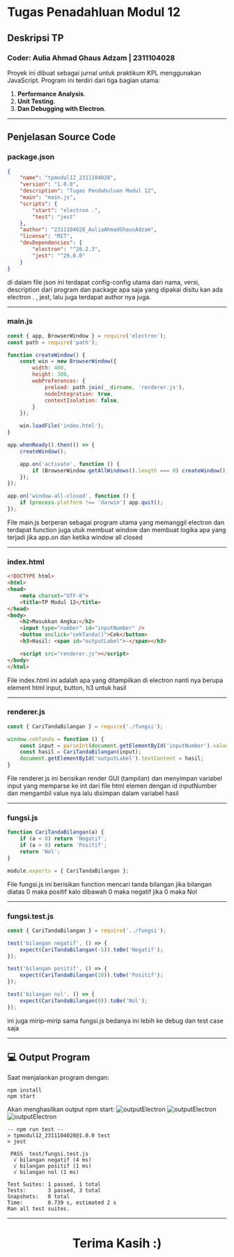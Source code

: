 # Tugas Penadahluan Modul 12

## Deskripsi TP
<h3>Coder: Aulia Ahmad Ghaus Adzam | 2311104028</h3>

Proyek ini dibuat sebagai jurnal untuk praktikum KPL menggunakan JavaScript. Program ini terdiri dari tiga bagian utama:
1. **Performance Analysis**.
2. **Unit Testing**.
3. **Dan Debugging with Electron**.

---

## Penjelasan Source Code

### package.json
```json
{
    "name": "tpmodul12_2311104028",
    "version": "1.0.0",
    "description": "Tugas Pendahuluan Modul 12",
    "main": "main.js",
    "scripts": {
        "start": "electron .",
        "test": "jest"
    },
    "author": "2311104028_AuliaAhmadGhausAdzam",
    "license": "MIT",
    "devDependencies": {
        "electron": "^28.2.3",
        "jest": "^29.0.0"
    } 
}
```
<p>di dalam file json ini terdapat config-config utama dari nama, versi, description dari program dan package apa saja yang dipakai disitu kan ada electron . , jest, lalu juga terdapat author nya juga.</p>

---

### main.js
```javascript
const { app, BrowserWindow } = require('electron');
const path = require('path');

function createWindow() {
    const win = new BrowserWindow({
        width: 400,
        height: 300,
        webPreferences: {
            preload: path.join(__dirname, 'renderer.js'),
            nodeIntegration: true,
            contextIsolation: false,
        }
    });

    win.loadFile('index.html');
}

app.whenReady().then(() => {
    createWindow();

    app.on('activate', function () {
        if (BrowserWindow.getAllWindows().length === 0) createWindow();
    });
});

app.on('window-all-closed', function () {
    if (process.platform !== 'darwin') app.quit();
});
```
<p>File main.js berperan sebagai program utama yang memanggil electron dan terdapat function juga utuk membuat window dan membuat logika apa yang terjadi jika app.on dan ketika window all closed</p>

---

### index.html

```html
<!DOCTYPE html>
<html>
<head>
    <meta charset="UTF-8">
    <title>TP Modul 12</title>
</head>
<body>
    <h2>Masukkan Angka:</h2>
    <input type="number" id="inputNumber" />
    <button onclick="cekTanda()">Cek</button>
    <h3>Hasil: <span id="outputLabel">-</span></h3>

    <script src="renderer.js"></script>
</body>
</html>
```
<p>File index.html ini adalah apa yang ditampilkan di electron nanti nya berupa element html input, button, h3 untuk hasil</p>

---
### renderer.js

```javascript
const { CariTandaBilangan } = require('./fungsi');

window.cekTanda = function () {
    const input = parseInt(document.getElementById('inputNumber').value);
    const hasil = CariTandaBilangan(input);
    document.getElementById('outputLabel').textContent = hasil;
}
```
<p>File renderer.js ini berisikan render GUI (tampilan) dan menyimpan variabel input yang memparse ke int dari file html elemen dengan id inputNumber dan mengambil value nya lalu disimpan dalam variabel hasil</p>

---

### fungsi.js

```javascript
function CariTandaBilangan(a) {
    if (a < 0) return 'Negatif';
    if (a > 0) return 'Positif';
    return 'Nol';
}

module.exports = { CariTandaBilangan };
```
<p>File fungsi.js ini berisikan function mencari tanda bilangan jika bilangan diatas 0 maka positif kalo dibawah 0 maka negatif jika 0 maka Nol</p>

---

### fungsi.test.js

```javascript
const { CariTandaBilangan } = require('../fungsi');

test('bilangan negatif', () => {
    expect(CariTandaBilangan(-5)).toBe('Negatif');
});

test('bilangan positif', () => {
    expect(CariTandaBilangan(10)).toBe('Positif');
});

test('bilangan nol', () => {
    expect(CariTandaBilangan(0)).toBe('Nol');
});
```
<p>ini juga mirip-mirip sama fungsi.js bedanya ini lebih ke debug dan test case saja</p>

---

## 💻 Output Program
Saat menjalankan program dengan:
```
npm install
npm start
```
Akan menghasilkan output npm start:
![outputElectron](images/Positif-5.png)
![outputElectron](images/Nol.png)
![outputElectron](images/Negatif-5.png)
```
-- npm run test --
> tpmodul12_2311104028@1.0.0 test
> jest

 PASS  test/fungsi.test.js
  √ bilangan negatif (4 ms)
  √ bilangan positif (1 ms)
  √ bilangan nol (1 ms)

Test Suites: 1 passed, 1 total
Tests:       3 passed, 3 total
Snapshots:   0 total
Time:        0.739 s, estimated 2 s
Ran all test suites.
```
---

<h1 style ='text-align: center'>Terima Kasih :)</h1>